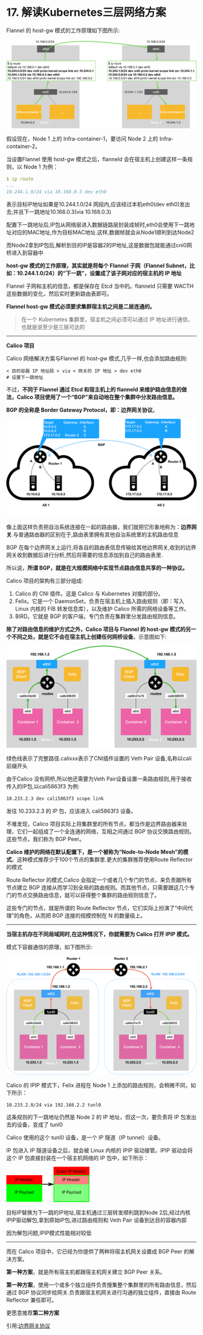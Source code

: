 # 17. 解读Kubernetes三层网络方案

Flannel 的 host-gw 模式的工作原理如下图所示:

![k8s-17-1.png](../../img/k8s-17-1.png)

假设现在，Node 1 上的 Infra-container-1，要访问 Node 2 上的 Infra-container-2。

当设置Flannel 使用 host-gw 模式之后，flanneld 会在宿主机上创建这样一条规则，以 Node 1 为例：

```yaml
$ ip route
...
10.244.1.0/24 via 10.168.0.3 dev eth0
```

表示目标IP地址如果是10.244.1.0/24 网段内,应该经过本机eth0(dev eth0)发出去;并且下一跳地址10.168.0.3(via 10.168.0.3)

配置下一跳地址后,IP包从网络层进入数据链路层封装成帧时,eth0会使用下一跳地址对应的MAC地址,作为目标MAC地址.这样,数据帧就会从Node1顺利到达Node2

而Node2拿到IP包后,解析到目的IP是容器2的IP地址,这是数据包就能通过cni0网桥进入到容器中

**host-gw 模式的工作原理，其实就是将每个 Flannel 子网（Flannel Subnet，比如：10.244.1.0/24）的“下一跳”，设置成了该子网对应的宿主机的 IP 地址**

Flannel 子网和主机的信息，都是保存在 Etcd 当中的。flanneld 只需要 WACTH 这些数据的变化，然后实时更新路由表即可。

**Flannel host-gw 模式必须要求集群宿主机之间是二层连通的。**

> 在一个 Kubernetes 集群里，宿主机之间必须可以通过 IP 地址进行通信，也就是说至少是三层可达的

---

**Calico 项目**

Calico 网络解决方案与Flannel 的 host-gw 模式,几乎一样,也会添加路由规则:

```
< 目的容器 IP 地址段 > via < 网关的 IP 地址 > dev eth0
# 设置下一跳地址
```

不过，**不同于 Flannel 通过 Etcd 和宿主机上的 flanneld 来维护路由信息的做法，Calico 项目使用了一个“BGP”来自动地在整个集群中分发路由信息。**

**BGP 的全称是 Border Gateway Protocol，即：边界网关协议**。

![k8s-17-2.png](../../img/k8s-17-2.png)

像上面这样负责把自治系统连接在一起的路由器，我们就把它形象地称为：**边界网关**.与普通路由器的区别在于,路由表里拥有其他自治系统里的主机路由信息

BGP 在每个边界网关上运行,将各自的路由表信息传输给其他边界网关,收到的边界网关收到数据后进行分析,然后将需要的信息添加到自己的路由表里.

所以说，**所谓 BGP，就是在大规模网络中实现节点路由信息共享的一种协议。**



Calico 项目的架构有三部分组成:

1. Calico 的 CNI 插件。这是 Calico 与 Kubernetes 对接的部分。
2. Felix。它是一个 DaemonSet，负责在宿主机上插入路由规则（即：写入 Linux 内核的 FIB 转发信息库），以及维护 Calico 所需的网络设备等工作。
3. BIRD。它就是 BGP 的客户端，专门负责在集群里分发路由规则信息。

**除了对路由信息的维护方式之外，Calico 项目与 Flannel 的 host-gw 模式的另一个不同之处，就是它不会在宿主机上创建任何网桥设备**。示意图如下:

![k8s-17-3.png](../../img/k8s-17-3.png)

绿色线表示了完整路径.calixxx表示了CNI插件设置的 Veth Pair 设备,名称以cali前缀开头

由于Calico 没有网桥,所以他还需要为Veth Pair设备设置一条路由规则,用于接收传入的IP包,以cali5863f3 为例:

```sh
10.233.2.3 dev cali5863f3 scope link
```

发往 10.233.2.3 的 IP 包，应该进入 cali5863f3 设备。

不难发现，Calico 项目实际上将集群里的所有节点，都当作是边界路由器来处理，它们一起组成了一个全连通的网络，互相之间通过 BGP 协议交换路由规则。这些节点，我们称为 BGP Peer。

**Calico 维护的网络在默认配置下，是一个被称为“Node-to-Node Mesh”的模式**。这种模式推荐少于100个节点的集群里.更大的集群推荐使用Route Reflector 的模式

Route Reflector 的模式,Calico 会指定一个或者几个专门的节点，来负责跟所有节点建立 BGP 连接从而学习到全局的路由规则。而其他节点，只需要跟这几个专门的节点交换路由信息，就可以获得整个集群的路由规则信息了。

这些专门的节点，就是所谓的 Route Reflector 节点，它们实际上扮演了“中间代理”的角色，从而把 BGP 连接的规模控制在 N 的数量级上。

-----

**当宿主机存在不同局域网时,在这种情况下，你就需要为 Calico 打开 IPIP 模式。**

模式下容器通信的原理，如下图所示:

![k8s-17-4.png](../../img/k8s-17-4.png)

 Calico 的 IPIP 模式下，Felix 进程在 Node 1 上添加的路由规则，会稍微不同，如下所示：

```
10.233.2.0/24 via 192.168.2.2 tunl0
```

这条规则的下一跳地址仍然是 Node 2 的 IP 地址，但这一次，要负责将 IP 包发出去的设备，变成了 tunl0

Calico 使用的这个 tunl0 设备，是一个 IP 隧道（IP tunnel）设备。

IP 包进入 IP 隧道设备之后，就会被 Linux 内核的 IPIP 驱动接管。IPIP 驱动会将这个 IP 包直接封装在一个宿主机网络的 IP 包中，如下所示：

![k8s-17-5.png](../../img/k8s-17-5.png)

目标IP替换为下一跳的IP地址,宿主机通过三层转发顺利跳到Node 2后,经过内核IPIP驱动解包,拿到原始IP包,进过路由规则和 Veth Pair 设备到达目的容器内部

因为解包问题,IPIP模式性能相对较低

****

而在 Calico 项目中，它已经为你提供了两种将宿主机网关设置成 BGP Peer 的解决方案。

**第一种方案**，就是所有宿主机都跟宿主机网关建立 BGP Peer 关系。

**第一种方案**，使用一个或多个独立组件负责搜集整个集群里的所有路由信息，然后通过 BGP 协议同步给网关.负责跟宿主机网关进行沟通的独立组件，直接由 Route Reflector 兼任即可。



更愿意推荐**第二种方案**







































引用:[边界网关协议](https://zh.wikipedia.org/zh-cn/%E8%BE%B9%E7%95%8C%E7%BD%91%E5%85%B3%E5%8D%8F%E8%AE%AE)

